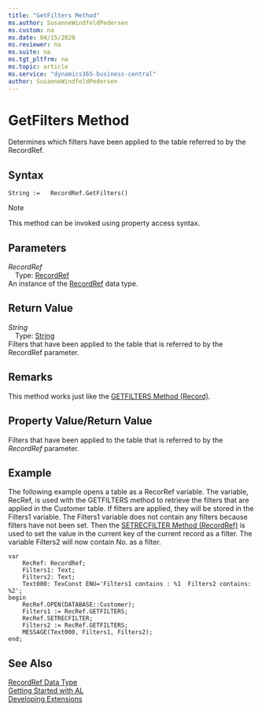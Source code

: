 ```yaml
---
title: "GetFilters Method"
ms.author: SusanneWindfeldPedersen
ms.custom: na
ms.date: 04/15/2020
ms.reviewer: na
ms.suite: na
ms.tgt_pltfrm: na
ms.topic: article
ms.service: "dynamics365-business-central"
author: SusanneWindfeldPedersen
---
```

[//]: # (START>DO_NOT_EDIT)
[//]: # (IMPORTANT:Do not edit any of the content between here and the END>DO_NOT_EDIT.)
[//]: # (Any modifications should be made in the .xml files in the ModernDev repo.)
# GetFilters Method
Determines which filters have been applied to the table referred to by the RecordRef.


## Syntax
```
String :=   RecordRef.GetFilters()
```
> [!NOTE]  
> This method can be invoked using property access syntax.  

## Parameters
*RecordRef*  
&emsp;Type: [RecordRef](recordref-data-type.md)  
An instance of the [RecordRef](recordref-data-type.md) data type.  

## Return Value
*String*  
&emsp;Type: [String](../string/string-data-type.md)  
Filters that have been applied to the table that is referred to by the RecordRef parameter.  


[//]: # (IMPORTANT: END>DO_NOT_EDIT)

## Remarks  
 This method works just like the [GETFILTERS Method \(Record\)](../record/record-getfilters-method.md).  
  
## Property Value/Return Value  
 Filters that have been applied to the table that is referred to by the *RecordRef* parameter.  
  
## Example  
 The following example opens a table as a RecorRef variable. The variable, RecRef, is used with the GETFILTERS method to retrieve the filters that are applied in the Customer table. If filters are applied, they will be stored in the Filters1 variable. The Filters1 variable does not contain any filters because filters have not been set. Then the [SETRECFILTER Method \(RecordRef\)](recordref-setrecfilter-method.md) is used to set the value in the current key of the current record as a filter. The variable Filters2 will now contain No. as a filter. 
   
```   
var
    RecRef: RecordRef;
    Filters1: Text;
    Filters2: Text;
    Text000: TexConst ENU='Filters1 contains : %1  Filters2 contains: %2';
begin   
    RecRef.OPEN(DATABASE::Customer);  
    Filters1 := RecRef.GETFILTERS;  
    RecRef.SETRECFILTER;  
    Filters2 := RecRef.GETFILTERS;  
    MESSAGE(Text000, Filters1, Filters2);  
end;
```  
  

## See Also
[RecordRef Data Type](recordref-data-type.md)  
[Getting Started with AL](../../devenv-get-started.md)  
[Developing Extensions](../../devenv-dev-overview.md)